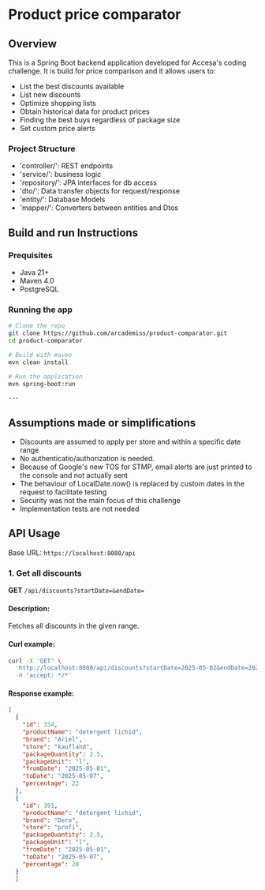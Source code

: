# Product price comparator
## Overview 
This is a Spring Boot backend application developed for Accesa's coding challenge. It is build for price comparison and it allows users to:
- List the best discounts available
- List new discounts
- Optimize shopping lists
- Obtain historical data for product prices
- Finding the best buys regardless of package size
- Set custom price alerts

### Project Structure
- 'controller/': REST endpoints
- 'service/': business logic
- 'repository/': JPA interfaces for db access
- 'dto/': Data transfer objects for request/response
- 'entity/': Database Models
- 'mapper/': Converters between entities and Dtos

## Build and run Instructions

### Prequisites
- Java 21+
- Maven 4.0
- PostgreSQL

### Running the app
```bash
# Clone the repo
git clone https://github.com/arcademiss/product-comparator.git
cd product-comparator

# Build with maven
mvn clean install

# Run the application
mvn spring-boot:run

---

```

## Assumptions made or simplifications

- Discounts are assumed to apply per store and within a specific date range
- No authenticatio/authorization is needed.
- Because of Google's new TOS for STMP, email alerts are just printed to the console and not actually sent
- The behaviour of LocalDate.now() is replaced by custom dates in the request to facilitate testing
- Security was not the main focus of this challenge
- Implementation tests are not needed

## API Usage

Base URL: `https://localhost:8080/api`

### 1. Get all discounts
**GET** `/api/discounts?startDate=&endDate=`

#### Description:
Fetches all discounts in the given range.

#### Curl example:
```bash
curl -X 'GET' \
  'http://localhost:8080/api/discounts?startDate=2025-05-02&endDate=2025-05-02' \
  -H 'accept: */*'
```

#### Response example:
```json
[
  {
    "id": 334,
    "productName": "detergent lichid",
    "brand": "Ariel",
    "store": "kaufland",
    "packageQuantity": 2.5,
    "packageUnit": "l",
    "fromDate": "2025-05-01",
    "toDate": "2025-05-07",
    "percentage": 22
  },
  {
    "id": 391,
    "productName": "detergent lichid",
    "brand": "Dero",
    "store": "profi",
    "packageQuantity": 2.5,
    "packageUnit": "l",
    "fromDate": "2025-05-01",
    "toDate": "2025-05-07",
    "percentage": 20
  }
  ]
```


  
